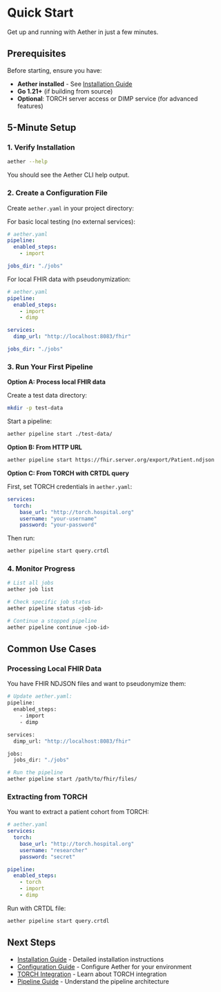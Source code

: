 # Quick Start

Get up and running with Aether in just a few minutes.

## Prerequisites

Before starting, ensure you have:
- **Aether installed** - See [Installation Guide](./installation.md)
- **Go 1.21+** (if building from source)
- **Optional**: TORCH server access or DIMP service (for advanced features)

## 5-Minute Setup

### 1. Verify Installation

```bash
aether --help
```

You should see the Aether CLI help output.

### 2. Create a Configuration File

Create `aether.yaml` in your project directory:

For basic local testing (no external services):

```yaml
# aether.yaml
pipeline:
  enabled_steps:
    - import

jobs_dir: "./jobs"
```

For local FHIR data with pseudonymization:

```yaml
# aether.yaml
pipeline:
  enabled_steps:
    - import
    - dimp

services:
  dimp_url: "http://localhost:8083/fhir"

jobs_dir: "./jobs"
```

### 3. Run Your First Pipeline

**Option A: Process local FHIR data**

Create a test data directory:

```bash
mkdir -p test-data
```

Start a pipeline:

```bash
aether pipeline start ./test-data/
```

**Option B: From HTTP URL**

```bash
aether pipeline start https://fhir.server.org/export/Patient.ndjson
```

**Option C: From TORCH with CRTDL query**

First, set TORCH credentials in `aether.yaml`:

```yaml
services:
  torch:
    base_url: "http://torch.hospital.org"
    username: "your-username"
    password: "your-password"
```

Then run:

```bash
aether pipeline start query.crtdl
```

### 4. Monitor Progress

```bash
# List all jobs
aether job list

# Check specific job status
aether pipeline status <job-id>

# Continue a stopped pipeline
aether pipeline continue <job-id>
```

## Common Use Cases

### Processing Local FHIR Data

You have FHIR NDJSON files and want to pseudonymize them:

```bash
# Update aether.yaml:
pipeline:
  enabled_steps:
    - import
    - dimp

services:
  dimp_url: "http://localhost:8083/fhir"

jobs:
  jobs_dir: "./jobs"

# Run the pipeline
aether pipeline start /path/to/fhir/files/
```

### Extracting from TORCH

You want to extract a patient cohort from TORCH:

```yaml
# aether.yaml
services:
  torch:
    base_url: "http://torch.hospital.org"
    username: "researcher"
    password: "secret"

pipeline:
  enabled_steps:
    - torch
    - import
    - dimp
```

Run with CRTDL file:

```bash
aether pipeline start query.crtdl
```

## Next Steps

- [Installation Guide](./installation.md) - Detailed installation instructions
- [Configuration Guide](./configuration.md) - Configure Aether for your environment
- [TORCH Integration](../guides/torch-integration.md) - Learn about TORCH integration
- [Pipeline Guide](../guides/pipeline-steps.md) - Understand the pipeline architecture
